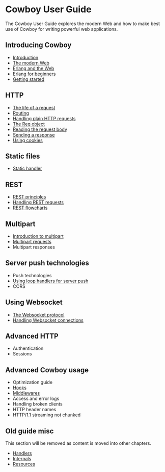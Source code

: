 Cowboy User Guide
=================

The Cowboy User Guide explores the modern Web and how to make
best use of Cowboy for writing powerful web applications.

Introducing Cowboy
------------------

 *  [Introduction](introduction.md)
 *  [The modern Web](modern_web.md)
 *  [Erlang and the Web](erlang_web.md)
 *  [Erlang for beginners](erlang_beginners.md)
 *  [Getting started](getting_started.md)

HTTP
----

 *  [The life of a request](http_req_life.md)
 *  [Routing](routing.md)
 *  [Handling plain HTTP requests](http_handlers.md)
 *  [The Req object](req.md)
 *  [Reading the request body](req_body.md)
 *  [Sending a response](resp.md)
 *  [Using cookies](cookies.md)

Static files
------------

 *  [Static handler](static_handlers.md)

REST
----

 *  [REST principles](rest_principles.md)
 *  [Handling REST requests](rest_handlers.md)
 *  [REST flowcharts](rest_flowcharts.md)

Multipart
---------

 *  [Introduction to multipart](multipart_intro.md)
 *  [Multipart requests](multipart_req.md)
 *  Multipart responses

Server push technologies
------------------------

 *  Push technologies
 *  [Using loop handlers for server push](loop_handlers.md)
 *  CORS

Using Websocket
---------------

 *  [The Websocket protocol](ws_protocol.md)
 *  [Handling Websocket connections](ws_handlers.md)

Advanced HTTP
-------------

 *  Authentication
 *  Sessions

Advanced Cowboy usage
---------------------

 *  Optimization guide
 *  [Hooks](hooks.md)
 *  [Middlewares](middlewares.md)
 *  Access and error logs
 *  Handling broken clients
   *  HTTP header names
   *  HTTP/1.1 streaming not chunked

Old guide misc
--------------

This section will be removed as content is moved into other chapters.

 *  [Handlers](handlers.md)
 *  [Internals](internals.md)
 *  [Resources](resources.md)
